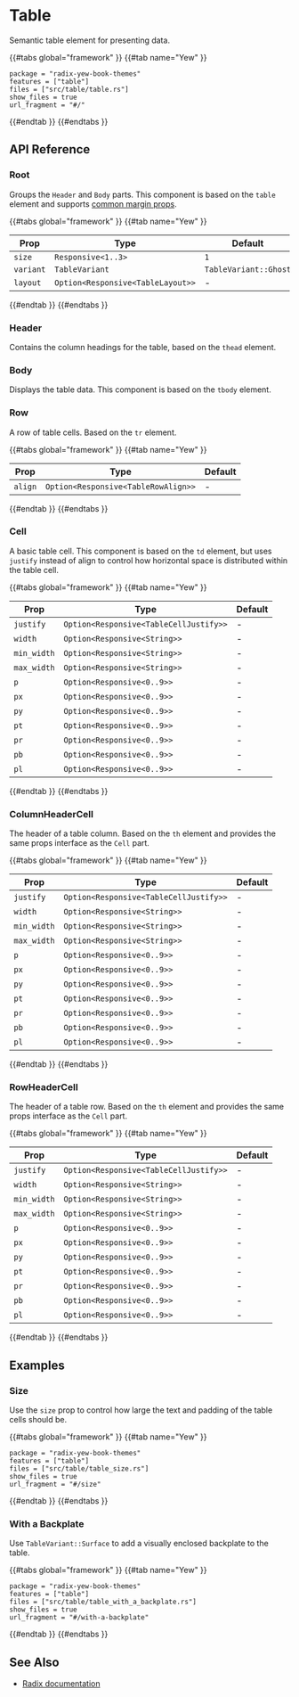 # Table

Semantic table element for presenting data.

{{#tabs global="framework" }}
{{#tab name="Yew" }}

```toml,trunk
package = "radix-yew-book-themes"
features = ["table"]
files = ["src/table/table.rs"]
show_files = true
url_fragment = "#/"
```

{{#endtab }}
{{#endtabs }}

## API Reference

### Root

Groups the `Header` and `Body` parts. This component is based on the `table` element and supports [common margin props](../overview/layout.md#margin-props).

{{#tabs global="framework" }}
{{#tab name="Yew" }}

| Prop      | Type                              | Default               |
| --------- | --------------------------------- | --------------------- |
| `size`    | `Responsive<1..3>`                | `1`                   |
| `variant` | `TableVariant`                    | `TableVariant::Ghost` |
| `layout`  | `Option<Responsive<TableLayout>>` | -                     |

{{#endtab }}
{{#endtabs }}

### Header

Contains the column headings for the table, based on the `thead` element.

### Body

Displays the table data. This component is based on the `tbody` element.

### Row

A row of table cells. Based on the `tr` element.

{{#tabs global="framework" }}
{{#tab name="Yew" }}

| Prop    | Type                                | Default |
| ------- | ----------------------------------- | ------- |
| `align` | `Option<Responsive<TableRowAlign>>` | -       |

{{#endtab }}
{{#endtabs }}

### Cell

A basic table cell. This component is based on the `td` element, but uses `justify` instead of align to control how horizontal space is distributed within the table cell.

{{#tabs global="framework" }}
{{#tab name="Yew" }}

| Prop        | Type                                   | Default |
| ----------- | -------------------------------------- | ------- |
| `justify`   | `Option<Responsive<TableCellJustify>>` | -       |
| `width`     | `Option<Responsive<String>>`           | -       |
| `min_width` | `Option<Responsive<String>>`           | -       |
| `max_width` | `Option<Responsive<String>>`           | -       |
| `p`         | `Option<Responsive<0..9>>`             | -       |
| `px`        | `Option<Responsive<0..9>>`             | -       |
| `py`        | `Option<Responsive<0..9>>`             | -       |
| `pt`        | `Option<Responsive<0..9>>`             | -       |
| `pr`        | `Option<Responsive<0..9>>`             | -       |
| `pb`        | `Option<Responsive<0..9>>`             | -       |
| `pl`        | `Option<Responsive<0..9>>`             | -       |

{{#endtab }}
{{#endtabs }}

### ColumnHeaderCell

The header of a table column. Based on the `th` element and provides the same props interface as the `Cell` part.

{{#tabs global="framework" }}
{{#tab name="Yew" }}

| Prop        | Type                                   | Default |
| ----------- | -------------------------------------- | ------- |
| `justify`   | `Option<Responsive<TableCellJustify>>` | -       |
| `width`     | `Option<Responsive<String>>`           | -       |
| `min_width` | `Option<Responsive<String>>`           | -       |
| `max_width` | `Option<Responsive<String>>`           | -       |
| `p`         | `Option<Responsive<0..9>>`             | -       |
| `px`        | `Option<Responsive<0..9>>`             | -       |
| `py`        | `Option<Responsive<0..9>>`             | -       |
| `pt`        | `Option<Responsive<0..9>>`             | -       |
| `pr`        | `Option<Responsive<0..9>>`             | -       |
| `pb`        | `Option<Responsive<0..9>>`             | -       |
| `pl`        | `Option<Responsive<0..9>>`             | -       |

{{#endtab }}
{{#endtabs }}

### RowHeaderCell

The header of a table row. Based on the `th` element and provides the same props interface as the `Cell` part.

{{#tabs global="framework" }}
{{#tab name="Yew" }}

| Prop        | Type                                   | Default |
| ----------- | -------------------------------------- | ------- |
| `justify`   | `Option<Responsive<TableCellJustify>>` | -       |
| `width`     | `Option<Responsive<String>>`           | -       |
| `min_width` | `Option<Responsive<String>>`           | -       |
| `max_width` | `Option<Responsive<String>>`           | -       |
| `p`         | `Option<Responsive<0..9>>`             | -       |
| `px`        | `Option<Responsive<0..9>>`             | -       |
| `py`        | `Option<Responsive<0..9>>`             | -       |
| `pt`        | `Option<Responsive<0..9>>`             | -       |
| `pr`        | `Option<Responsive<0..9>>`             | -       |
| `pb`        | `Option<Responsive<0..9>>`             | -       |
| `pl`        | `Option<Responsive<0..9>>`             | -       |

{{#endtab }}
{{#endtabs }}

## Examples

### Size

Use the `size` prop to control how large the text and padding of the table cells should be.

{{#tabs global="framework" }}
{{#tab name="Yew" }}

```toml,trunk
package = "radix-yew-book-themes"
features = ["table"]
files = ["src/table/table_size.rs"]
show_files = true
url_fragment = "#/size"
```

{{#endtab }}
{{#endtabs }}

### With a Backplate

Use `TableVariant::Surface` to add a visually enclosed backplate to the table.

{{#tabs global="framework" }}
{{#tab name="Yew" }}

```toml,trunk
package = "radix-yew-book-themes"
features = ["table"]
files = ["src/table/table_with_a_backplate.rs"]
show_files = true
url_fragment = "#/with-a-backplate"
```

{{#endtab }}
{{#endtabs }}

## See Also

-   [Radix documentation](https://www.radix-ui.com/themes/docs/components/table)
